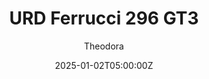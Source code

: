 ---
title: "URD Ferrucci 296 GT3"
meta_title: ""
description: "URD Ferrucci 296 GT3 - Ferrari 296 GT3 by URD"
date: 2025-01-02T05:00:00Z
thumb: yYN1BdU
mainimage: Nh1NdTm
categories: ["Car"]
author: "Theodora"
tags: ["Ferrari", "GT3", "URD", "Italy", "2023","Sports Car"]
draft: false
link: https://mods.to/xbjb683c685b56aab
manu: Ferrari
country: Italy
accel: 3.2s
year: 2023
class: GT3
drivetrain: RWD
engine: V6 twin-turbo
power: 516 hp
torque: 622
speed: 270+
gb: 6-Speed
mass: 1390
creator: URD
creatorfull: United Racing Design
creatorlink: https://unitedracingdesign.com
version: "1.2.1"
csp: "0.2.6"
carname: "Ferrari 296 GT3"
realname: URD Ferrucci 296 GT3
zipsize: "220 MB"
livery: "No"
r2r: 0
host: logo
---